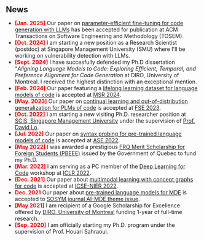 <h1 id="news"></h1>

<h2 style="margin: 60px 0px 10px;">News</h2>

<ul>
<li><b style='color:red !important;'>[Jan. 2025]</b> Our paper on <a href="https://arxiv.org/abs/2308.10462">parameter-efficient fine-tuning for code generation with LLMs</a> has been accepted for publication at ACM Transactions on Software Engineering and Methodology (TOSEM).</li>
<li><b style='color:red !important;'>[Oct. 2024]</b> I am starting a new position as a Research Scientist (postdoc) at Singapore Management University (SMU) where I'll be working on vulnerability detection with LLMs.</li>
<li><b style='color:red !important;'>[Sept. 2024]</b> I have succesfully defended my Ph.D dissertation "<i>Aligning Language Models to Code: Exploring Efficient, Temporal, and Preference Alignment for Code Generation</i> at DIRO, University of Montreal. I received the highest distinction with an exceptional mention.</li>
<li><b style='color:red !important;'>[Feb. 2024]</b> Our paper featuring a <a href="https://ieeexplore.ieee.org/abstract/document/10555636">lifelong learning dataset for language models of code</a> is accepted at <a href="https://conf.researchr.org/home/msr-2024">MSR 2024</a>.</li>
<li><b style='color:red !important;'>[May. 2023]</b> Our paper on <a href="https://arxiv.org/abs/2305.04106">continual learning and out-of-distribution generalization for PLMs of code</a> is accepted at <a href="https://conf.researchr.org/home/fse-2023">FSE 2023</a>.</li>
<li><b style='color:red !important;'>[Oct. 2022]</b> I am starting a new visiting Ph.D. researcher position at <a href="https://scis.smu.edu.sg/">SCIS, Singapore Management University</a> under the supervision of <a href="http://www.mysmu.edu/faculty/davidlo/">Prof. David Lo</a>.</li>
<li><b style='color:red !important;'>[Jul. 2022]</b> Our paper on <a href="https://arxiv.org/abs/2206.11719">syntax probing for pre-trained language models of code</a> is accepted at <a href="https://conf.researchr.org/home/ase-2022">ASE 2022</a>.</li>
<li><b style='color:red !important;'>[May 2022]</b> I was awarded a prestigious <a href="https://frq.gouv.qc.ca/en/program/frqnt-merit-scholarship-program-for-foreign-students-pbeee-2024-2025/">FRQ Merit Scholarship for Foreign Students (PBEEE)</a> issued by the Government of Quebec to fund my Ph.D.</li>
<li><b style='color:red !important;'>[Mar. 2022]</b> I am serving as a PC member of the <a href="https://dl4c.github.io/">Deep Learning for Code</a> workshop at <a href="https://iclr.cc/Conferences/2022">ICLR 2022</a>.</li>
<li><b style='color:red !important;'>[Dec. 2021]</b> Our paper about <a href="https://arxiv.org/abs/2201.03346">multimodal learning with concept graphs for code</a> is accepted at <a href="https://conf.researchr.org/track/icse-2022/icse-2022-nier---new-ideas-and-emerging-results">ICSE-NIER 2022</a>.</li>
<li><b style='color:red !important;'>Dec. 2021</b> Our paper about <a href="https://link.springer.com/article/10.1007/s10270-022-00975-5">pre-trained language models for MDE</a> is accepted to <a href="https://link.springer.com/journal/10270/volumes-and-issues/21-3">SOSYM journal AI-MDE theme issue</a>.</li>
<li><b style='color:red !important;'>[May 2021]</b> I am recipient of a Google Scholarship for Excellence offered by <a href="https://diro.umontreal.ca/english/home/">DIRO, University of Montreal</a> funding 1-year of full-time research.</li>
<li><b style='color:red !important;'>[Sep. 2020]</b> I am officially starting my Ph.D. program under the supervision of Prof. Houari Sahraoui.</li>

</ul>
